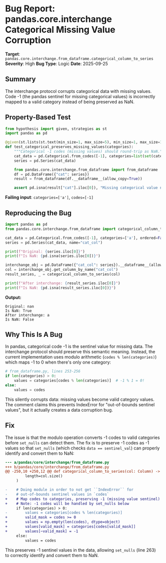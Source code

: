 # Bug Report: pandas.core.interchange Categorical Missing Value Corruption

**Target**: `pandas.core.interchange.from_dataframe.categorical_column_to_series`
**Severity**: High
**Bug Type**: Logic
**Date**: 2025-09-25

## Summary

The interchange protocol corrupts categorical data with missing values. Code -1 (the pandas sentinel for missing categorical values) is incorrectly mapped to a valid category instead of being preserved as NaN.

## Property-Based Test

```python
from hypothesis import given, strategies as st
import pandas as pd

@given(st.lists(st.text(min_size=1, max_size=5), min_size=1, max_size=10))
def test_categorical_preserves_missing_values(categories):
    """Categorical -1 codes (missing values) should round-trip as NaN."""
    cat_data = pd.Categorical.from_codes([-1], categories=list(set(categories)), ordered=False)
    series = pd.Series(cat_data)

    from pandas.core.interchange.from_dataframe import from_dataframe
    df = pd.DataFrame({"cat": series})
    result = from_dataframe(df.__dataframe__(allow_copy=True))

    assert pd.isna(result["cat"].iloc[0]), "Missing categorical value not preserved"
```

**Failing input**: `categories=['a']`, `codes=[-1]`

## Reproducing the Bug

```python
import pandas as pd
from pandas.core.interchange.from_dataframe import categorical_column_to_series

cat_data = pd.Categorical.from_codes([-1], categories=['a'], ordered=False)
series = pd.Series(cat_data, name="cat_col")

print(f"Original: {series.iloc[0]}")
print(f"Is NaN: {pd.isna(series.iloc[0])}")

interchange_obj = pd.DataFrame({"cat_col": series}).__dataframe__(allow_copy=True)
col = interchange_obj.get_column_by_name("cat_col")
result_series, _ = categorical_column_to_series(col)

print(f"After interchange: {result_series.iloc[0]}")
print(f"Is NaN: {pd.isna(result_series.iloc[0])}")
```

**Output:**
```
Original: nan
Is NaN: True
After interchange: a
Is NaN: False
```

## Why This Is A Bug

In pandas, categorical code -1 is the sentinel value for missing data. The interchange protocol should preserve this semantic meaning. Instead, the current implementation uses modulo arithmetic (`codes % len(categories)`) which maps -1 to 0 when there's only one category:

```python
# from_dataframe.py, lines 253-256
if len(categories) > 0:
    values = categories[codes % len(categories)]  # -1 % 1 = 0!
else:
    values = codes
```

This silently corrupts data: missing values become valid category values. The comment claims this prevents IndexError for "out-of-bounds sentinel values", but it actually creates a data corruption bug.

## Fix

The issue is that the modulo operation converts -1 codes to valid categories before `set_nulls` can detect them. The fix is to preserve -1 codes as -1 values so that `set_nulls` (which checks `data == sentinel_val`) can properly identify and convert them to NaN:

```diff
--- a/pandas/core/interchange/from_dataframe.py
+++ b/pandas/core/interchange/from_dataframe.py
@@ -250,10 +250,12 @@ def categorical_column_to_series(col: Column) -> tuple[pd.Series, Any]:
         length=col.size()
     )

-    # Doing module in order to not get ``IndexError`` for
-    # out-of-bounds sentinel values in `codes`
+    # Map codes to categories, preserving -1 (missing value sentinel)
+    # Note: -1 codes will be handled by set_nulls below
     if len(categories) > 0:
-        values = categories[codes % len(categories)]
+        valid_mask = codes >= 0
+        values = np.empty(len(codes), dtype=object)
+        values[valid_mask] = categories[codes[valid_mask]]
+        values[~valid_mask] = -1
     else:
         values = codes
```

This preserves -1 sentinel values in the data, allowing `set_nulls` (line 263) to correctly identify and convert them to NaN.
